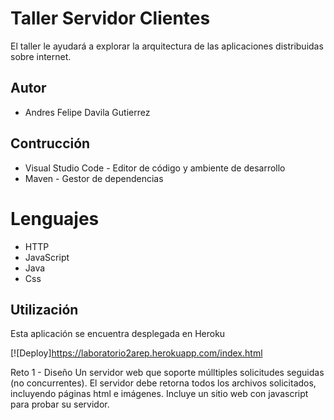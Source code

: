 # Taller Servidor Clientes
El taller le ayudará a explorar la arquitectura de las aplicaciones distribuidas sobre internet.

## Autor
* Andres Felipe Davila Gutierrez

## Contrucción
* Visual Studio Code - Editor de código y ambiente de desarrollo
* Maven - Gestor de dependencias


# Lenguajes
* HTTP
* JavaScript
* Java
* Css

## Utilización
Esta aplicación se encuentra desplegada en Heroku

[![Deploy]https://laboratorio2arep.herokuapp.com/index.html


Reto 1 - Diseño
Un servidor web que soporte múlltiples solicitudes seguidas (no concurrentes). El servidor debe retorna todos los archivos solicitados, incluyendo páginas html e imágenes. Incluye un sitio web con javascript para probar su servidor.
